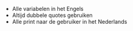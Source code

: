 * Alle variabelen in het Engels
* Altijd dubbele quotes gebruiken
* Alle print naar de gebruiker in het Nederlands